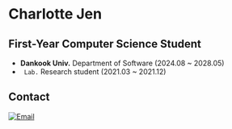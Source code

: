 # Charlotte Jen

<!--
**charlotteeunbi/charlotteeunbi** is a ✨ _special_ ✨ repository because its `README.md` (this file) appears on your GitHub profile.

Here are some ideas to get you started:

- 🔭 I’m currently working on ...
- 🌱 I’m currently learning ...
- 👯 I’m looking to collaborate on ...
- 🤔 I’m looking for help with ...
- 💬 Ask me about ...
- 📫 How to reach me: ...
- 😄 Pronouns: ...
- ⚡ Fun fact: ...
-->

## First-Year Computer Science Student

- **Dankook Univ.** Department of Software (2024.08 ~ 2028.05)  
- ` Lab.` Research student (2021.03 ~ 2021.12)  


## Contact
[![Email](https://img.shields.io/badge/Email-D14836?style=flat&logo=gmail&logoColor=white)](mailto:charjen@umich.edu)  



